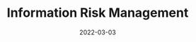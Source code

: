 ---
title: Information Risk Management
subtitle: 
layout: default
modal-id: 3
date: 2022-03-03
img: module-3.jpg
thumbnail: module-3.jpg
alt: image-alt
project-date: 20 Sep 2022
tutor: Dr Stelios Sotiriadis
unit: 12
description: Information Risk Management
---